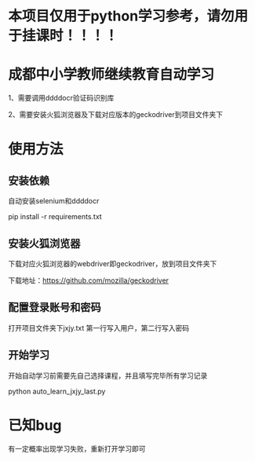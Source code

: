 # 本项目仅用于python学习参考，请勿用于挂课时！！！！

# 成都中小学教师继续教育自动学习

1、需要调用ddddocr验证码识别库

2、需要安装火狐浏览器及下载对应版本的geckodriver到项目文件夹下

# 使用方法
## 安装依赖
 自动安装selenium和ddddocr
 
 pip install -r requirements.txt
 
## 安装火狐浏览器
下载对应火狐浏览器的webdriver即geckodriver，放到项目文件夹下

下载地址：https://github.com/mozilla/geckodriver

## 配置登录账号和密码
打开项目文件夹下jxjy.txt  第一行写入用户，第二行写入密码

## 开始学习
开始自动学习前需要先自己选择课程，并且填写完毕所有学习记录

python  auto_learn_jxjy_last.py

# 已知bug
有一定概率出现学习失败，重新打开学习即可
